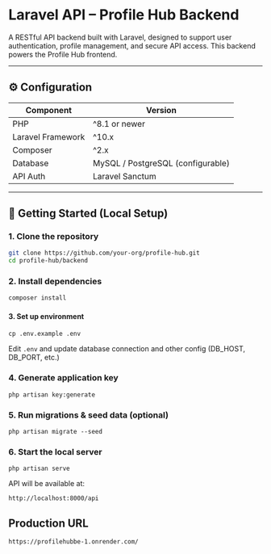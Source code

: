 # Laravel API – Profile Hub Backend

A RESTful API backend built with Laravel, designed to support user authentication, profile management, and secure API access. This backend powers the Profile Hub frontend.

---

## ⚙️ Configuration

| Component         | Version                           |
| ----------------- | --------------------------------- |
| PHP               | ^8.1 or newer                     |
| Laravel Framework | ^10.x                             |
| Composer          | ^2.x                              |
| Database          | MySQL / PostgreSQL (configurable) |
| API Auth          | Laravel Sanctum                   |

---

## 🚀 Getting Started (Local Setup)

### 1. Clone the repository

```bash
git clone https://github.com/your-org/profile-hub.git
cd profile-hub/backend
```

### 2. Install dependencies

```bash
composer install
```

#### 3. Set up environment

```
cp .env.example .env
```

Edit `.env` and update database connection and other config (DB_HOST, DB_PORT, etc.)

### 4. Generate application key

```
php artisan key:generate
```

### 5. Run migrations & seed data (optional)

```
php artisan migrate --seed
```

### 6. Start the local server

```
php artisan serve
```

API will be available at:

`http://localhost:8000/api`

## Production URL

`https://profilehubbe-1.onrender.com/`

